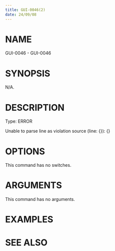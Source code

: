 ```yaml
---
title: GUI-0046(2)
date: 24/09/08
---
```


# NAME

GUI-0046 - GUI-0046

# SYNOPSIS

N/A.

# DESCRIPTION

Type: ERROR

Unable to parse line as violation source (line: {}): {}

# OPTIONS

This command has no switches.

# ARGUMENTS

This command has no arguments.

# EXAMPLES

# SEE ALSO
